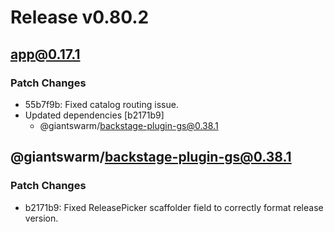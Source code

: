 # Release v0.80.2

## app@0.17.1

### Patch Changes

- 55b7f9b: Fixed catalog routing issue.
- Updated dependencies [b2171b9]
  - @giantswarm/backstage-plugin-gs@0.38.1

## @giantswarm/backstage-plugin-gs@0.38.1

### Patch Changes

- b2171b9: Fixed ReleasePicker scaffolder field to correctly format release version.
